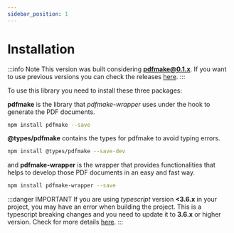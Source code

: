 ```yaml
---
sidebar_position: 1
---
```


# Installation

:::info Note
This version was built considering **pdfmake@0.1.x**. If you want to use previous versions you can check the releases [here](https://github.com/Lugriz/pdfmake-wrapper/releases).
:::

To use this library you need to install these three packages:

**pdfmake** is the library that *pdfmake-wrapper* uses under the hook to generate the PDF documents.

```bash
npm install pdfmake --save
```

**@types/pdfmake** contains the types for pdfmake to avoid typing errors.

```bash
npm install @types/pdfmake --save-dev
```

and **pdfmake-wrapper** is the wrapper that provides functionalities that helps to develop those PDF documents in an easy and fast way.

```bash
npm install pdfmake-wrapper --save
```

:::danger IMPORTANT
If you are using *typescript* version **<3.6.x** in your project, you may have an error when building the project. This is a typescript breaking changes and you need to update it to **3.6.x** or higher version. Check for more details [here](https://www.typescriptlang.org/docs/handbook/release-notes/typescript-3-7.html#class-field-mitigations).
:::
